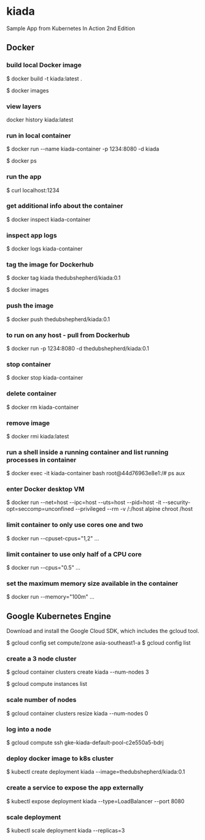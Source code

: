 # kiada

Sample App from Kubernetes In Action 2nd Edition

## Docker

### build local Docker image

$ docker build -t kiada:latest .

$ docker images

### view layers

docker history kiada:latest

### run in local container

$ docker run --name kiada-container -p 1234:8080 -d kiada

$ docker ps

### run the app

$ curl localhost:1234

### get additional info about the container

$ docker inspect kiada-container

### inspect app logs

$ docker logs kiada-container

### tag the image for Dockerhub

$ docker tag kiada thedubshepherd/kiada:0.1

$ docker images

### push the image

$ docker push thedubshepherd/kiada:0.1

### to run on any host - pull from Dockerhub

$ docker run -p 1234:8080 -d thedubshepherd/kiada:0.1

### stop container

$ docker stop kiada-container

### delete container

$ docker rm kiada-container

### remove image

$ docker rmi kiada:latest

### run a shell inside a running container and list running processes in container

$ docker exec -it kiada-container bash
root@44d76963e8e1:/# ps aux

### enter Docker desktop VM

$ docker run --net=host --ipc=host --uts=host --pid=host -it --security-opt=seccomp=unconfined --privileged --rm -v /:/host alpine chroot /host

### limit container to only use cores one and two

$ docker run --cpuset-cpus="1,2" ...

### limit container to use only half of a CPU core

$ docker run --cpus="0.5" ...

### set the maximum memory size available in the container

$ docker run --memory="100m" ...

## Google Kubernetes Engine

Download and install the Google Cloud SDK, which includes the gcloud tool.

$ gcloud config set compute/zone asia-southeast1-a
$ gcloud config list

### create a 3 node cluster

$ gcloud container clusters create kiada --num-nodes 3

$ gcloud compute instances list

### scale number of nodes

$ gcloud container clusters resize kiada --num-nodes 0

### log into a node

$ gcloud compute ssh gke-kiada-default-pool-c2e550a5-bdrj

### deploy docker image to k8s cluster

$ kubectl create deployment kiada --image=thedubshepherd/kiada:0.1

### create a service to expose the app externally

$ kubectl expose deployment kiada --type=LoadBalancer --port 8080

### scale deployment

$ kubectl scale deployment kiada --replicas=3

